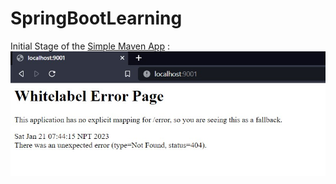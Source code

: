 # SpringBootLearning

Initial Stage of the [Simple Maven App](https://github.com/srishtipoudel/SpringBootLearning/tree/main/simplemaven) :
![Initial Image of Maven](/img/ok.jpg "Initial Stage")


